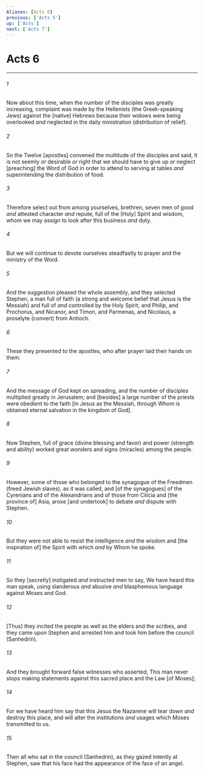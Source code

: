 ```yaml
---
Aliases: [Acts 6]
previous: ['Acts 5']
up: ['Acts']
next: ['Acts 7']
---
```

# Acts 6

***














###### 1 






Now about this time, when the number of the disciples was greatly increasing, complaint was made by the Hellenists (the Greek-speaking Jews) against the [native] Hebrews because their widows were being overlooked _and_ neglected in the daily ministration (distribution of relief). 













###### 2 






So the Twelve [apostles] convened the multitude of the disciples and said, It is not seemly _or_ desirable _or_ right that we should have to give up _or_ neglect [preaching] the Word of God in order to attend to serving at tables _and_ superintending the distribution of food. 













###### 3 






Therefore select out from among yourselves, brethren, seven men of good _and_ attested character _and_ repute, full of the [Holy] Spirit and wisdom, whom we may assign to look after this business _and_ duty. 













###### 4 






But we will continue to devote ourselves steadfastly to prayer and the ministry of the Word. 













###### 5 






And the suggestion pleased the whole assembly, and they selected Stephen, a man full of faith (a strong and welcome belief that Jesus is the Messiah) and full of _and_ controlled by the Holy Spirit, and Philip, and Prochorus, and Nicanor, and Timon, and Parmenas, and Nicolaus, a proselyte (convert) from Antioch. 













###### 6 






These they presented to the apostles, who after prayer laid their hands on them. 













###### 7 






And the message of God kept on spreading, and the number of disciples multiplied greatly in Jerusalem; and [besides] a large number of the priests were obedient to the faith [in Jesus as the Messiah, through Whom is obtained eternal salvation in the kingdom of God]. 













###### 8 






Now Stephen, full of grace (divine blessing and favor) and power (strength and ability) worked great wonders and signs (miracles) among the people. 













###### 9 






However, some of those who belonged to the synagogue of the Freedmen (freed Jewish slaves), as it was called, and [of the synagogues] of the Cyrenians and of the Alexandrians and of those from Cilicia and [the province of] Asia, arose [and undertook] to debate _and_ dispute with Stephen. 













###### 10 






But they were not able to resist the intelligence _and_ the wisdom and [the inspiration of] the Spirit with which _and_ by Whom he spoke. 













###### 11 






So they [secretly] instigated _and_ instructed men to say, We have heard this man speak, using slanderous _and_ abusive _and_ blasphemous language against Moses and God. 













###### 12 






[Thus] they incited the people as well as the elders and the scribes, and they came upon Stephen and arrested him and took him before the council (Sanhedrin). 













###### 13 






And they brought forward false witnesses who asserted, This man never stops making statements against this sacred place and the Law [of Moses]; 













###### 14 






For we have heard him say that this Jesus the Nazarene will tear down _and_ destroy this place, and will alter the institutions _and_ usages which Moses transmitted to us. 













###### 15 






Then all who sat in the council (Sanhedrin), as they gazed intently at Stephen, saw that his face had the appearance of the face of an angel.
